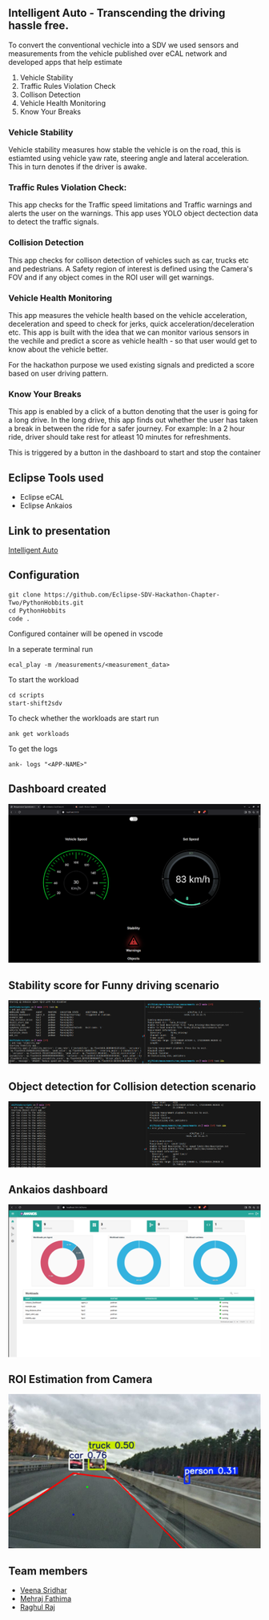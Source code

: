 ## Intelligent Auto - Transcending the driving hassle free.

To convert the conventional vechicle into a SDV we used sensors and measurements from the vehicle published over eCAL network and developed apps that help estimate
1. Vehicle Stability
2. Traffic Rules Violation Check
3. Collison Detection
4. Vehicle Health Monitoring
5. Know Your Breaks

### Vehicle Stability
Vehicle stability measures how stable the vehicle is on the road, this is estiamted using vehicle yaw rate, steering angle and lateral acceleration. This in turn denotes if the driver is awake.

### Traffic Rules Violation Check: 
This app checks for the Traffic speed limitations and Traffic warnings and alerts the user on the warnings. This app uses YOLO object dectection data to detect the traffic signals. 

### Collision Detection
This app checks for collison detection of vehicles such as car, trucks etc and pedestrians. A Safety region of interest is defined using the Camera's FOV and if any object comes in the ROI user will get warnings. 

### Vehicle Health Monitoring
This app measures the vehicle health based on the vehicle acceleration, deceleration and speed to check for jerks, quick acceleration/deceleration etc. This app is built with the idea that we can monitor various sensors in the vechile and predict a score as vehicle health - so that user would get to know about the vehicle better. 

For the hackathon purpose we used existing signals and predicted a score based on user driving pattern. 

### Know Your Breaks
This app is enabled by a click of a button denoting that the user is going for a long drive. In the long drive, this app finds out whether the user has taken a break in between the ride for a safer journey. For example: In a 2 hour ride, driver should take rest for atleast 10 minutes for refreshments. 

This is triggered by a button in the dashboard to start and stop the container

## Eclipse Tools used
- Eclipse eCAL
- Eclipse Ankaios

## Link to presentation

[Intelligent Auto](https://docs.google.com/presentation/d/1pFyykyVwF7LaIeR13nKeDW7cB_JKAISGbimxy4FBxfc/)

## Configuration

```
git clone https://github.com/Eclipse-SDV-Hackathon-Chapter-Two/PythonHobbits.git
cd PythonHobbits
code .
```
Configured container will be opened in vscode

In a seperate terminal run

```console
ecal_play -m /measurements/<measurement_data>
```

To start the workload

```
cd scripts
start-shift2sdv
```

To check whether the workloads are start run

```
ank get workloads
```

To get the logs
```
ank- logs "<APP-NAME>"
```

## Dashboard created

<p align="center">
   <img src="src/dashboard.png" alt="dashboard"/>
</p>

## Stability score for Funny driving scenario

<p align="center">
   <img src="src/funny_driving.png" alt="funnydriving"/>
</p>

## Object detection for Collision detection scenario

<p align="center">
   <img src="src/ObjectDetection.png" alt="funnydriving"/>
</p>

## Ankaios dashboard

<p align="center">
   <img src="src/ankaios_dashboard.png" alt="ank"/>
</p>

## ROI Estimation from Camera

<p align="center">
   <img src="src/screenshot.png" alt="roi"/>
</p>

## Team members

- [Veena Sridhar](https://linkedin.com/in/veenasridhar96/)
- [Mehraj Fathima](https://www.linkedin.com/in/mehraj-fathima-z-b05a55163/)
- [Raghul Raj](https://linkedin.com/in/raghulraj2305/)
